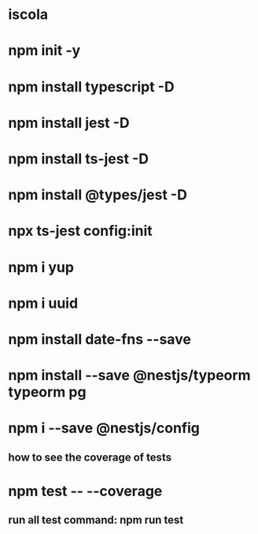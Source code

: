 # iscola

# npm init -y
# npm install typescript -D
# npm install jest -D
# npm install ts-jest -D
# npm install @types/jest -D
# npx ts-jest config:init
# npm i yup
# npm i uuid
# npm install date-fns --save
# npm install --save @nestjs/typeorm typeorm pg
# npm i --save @nestjs/config

## how to see the coverage of tests
# npm test -- --coverage

## run all test command: npm run test

